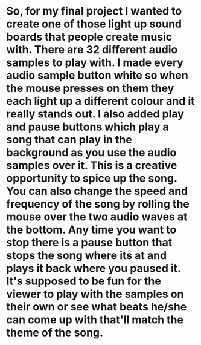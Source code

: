 # So, for my final project I wanted to create one of those light up sound boards that people create music with. There are 32 different audio samples to play with. I made every audio sample button white so when the mouse presses on them they each light up a different colour and it really stands out. I also added play and pause buttons which play a song that can play in the background as you use the audio samples over it. This is a creative opportunity to spice up the song. You can also change the speed and frequency of the song by rolling the mouse over the two audio waves at the bottom. Any time you want to stop there is a pause button that stops the song where its at and plays it back where you paused it. It's supposed to be fun for the viewer to play with the samples on their own or see what beats he/she can come up with that'll match the theme of the song. 

